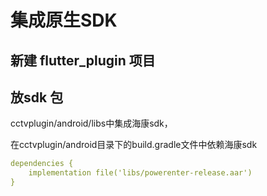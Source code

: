 # 集成原生SDK

## 新建 flutter_plugin 项目



## 放sdk 包

cctvplugin/android/libs中集成海康sdk，



在cctvplugin/android目录下的build.gradle文件中依赖海康sdk

```yaml
dependencies {
    implementation file('libs/powerenter-release.aar')
}
```

